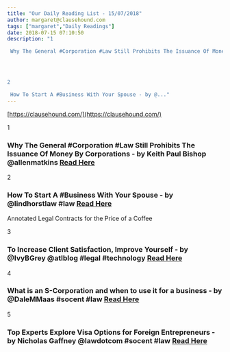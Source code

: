 ```yaml
---
title: "Our Daily Reading List - 15/07/2018"
author: margaret@clausehound.com
tags: ["margaret","Daily Readings"]
date: 2018-07-15 07:10:50
description: "1

 Why The General #Corporation #Law Still Prohibits The Issuance Of Money By Corporations - by Keith Paul Bishop @allenmatkins  Read Here

 


2

 How To Start A #Business With Your Spouse - by @..."
---
```


[https://clausehound.com/](https://clausehound.com/)

1

###  Why The General #Corporation #Law Still Prohibits The Issuance Of Money By Corporations - by Keith Paul Bishop @allenmatkins  [Read Here](https://www.calcorporatelaw.com/why-the-general-corporation-law-still-prohibits-the-issuance-of-money-by-corporations)

 

2

###  How To Start A #Business With Your Spouse - by @lindhorstlaw #law [Read Here](http://www.lindhorstlaw.com/blog/2018/07/how-to-start-a-business-with-your-spouse.shtml)

Annotated Legal Contracts
for the Price of a Coffee

3

###  To Increase Client Satisfaction, Improve Yourself - by @IvyBGrey @atlblog #legal #technology [Read Here](https://abovethelaw.com/legal-innovation-center/2018/06/28/to-increase-client-satisfaction-improve-yourself/?rf=1)

 

4

###  What is an S-Corporation and when to use it for a business - by @DaleMMaas #socent #law [Read Here](https://www.dalemaasatty.com/blog/2018/07/what-is-an-s-corporation-and-when-to-use-it-for-a-business.shtml)

 

5

###  Top Experts Explore Visa Options for Foreign Entrepreneurs - by Nicholas Gaffney @lawdotcom #socent #law [Read Here](https://www.law.com/2018/06/26/top-experts-explore-visa-options-for-foreign-entrepreneurs/)

 